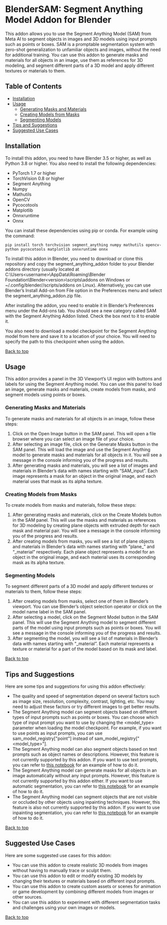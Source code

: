 # BlenderSAM: Segment Anything Model Addon for Blender

This addon allows you to use the Segment Anything Model (SAM) from Meta AI to segment objects in images and 3D models using input prompts such as points or boxes. SAM is a promptable segmentation system with zero-shot generalization to unfamiliar objects and images, without the need for additional training. You can use this addon to generate masks and materials for all objects in an image, use them as references for 3D modeling, and segment different parts of a 3D model and apply different textures or materials to them.

## Table of Contents

- [Installation](#installation)
- [Usage](#usage)
  - [Generating Masks and Materials](#generating-masks-and-materials)
  - [Creating Models from Masks](#creating-models-from-masks)
  - [Segmenting Models](#segmenting-models)
- [Tips and Suggestions](#tips-and-suggestions)
- [Suggested Use Cases](#suggested-use-cases)

## Installation

To install this addon, you need to have Blender 3.5 or higher, as well as Python 3.8 or higher. You also need to install the following dependencies:

- PyTorch 1.7 or higher
- TorchVision 0.8 or higher
- Segment Anything
- Numpy
- Mathutils
- OpenCV
- Pycocotools
- Matplotlib
- Onnxruntime
- Onnx

You can install these dependencies using pip or conda. For example using the command:
```
pip install torch torchvision segment_anything numpy mathutils opencv-python pycocotools matplotlib onnxruntime onnx
```

To install this addon in Blender, you need to download or clone this repository and copy the segment_anything_addon folder to your Blender addons directory (usually located at C:\Users\<username>\AppData\Roaming\Blender Foundation\Blender\<version>\scripts\addons on Windows or ~/.config/blender/<version>/scripts/addons on Linux). Alternatively, you can use Blender’s Install Add-on from File option in the Preferences menu and select the segment_anything_addon.zip file.

After installing the addon, you need to enable it in Blender’s Preferences menu under the Add-ons tab. You should see a new category called SAM with the Segment Anything Addon listed. Check the box next to it to enable it.

You also need to download a model checkpoint for the Segment Anything model from here and save it to a location of your choice. You will need to specify the path to this checkpoint when using the addon.

[Back to top](#table-of-contents)

## Usage

This addon provides a panel in the 3D Viewport’s UI region with buttons and labels for using the Segment Anything model. You can use this panel to load an image, generate masks and materials, create models from masks, and segment models using points or boxes.

### Generating Masks and Materials

To generate masks and materials for all objects in an image, follow these steps:

1. Click on the Open Image button in the SAM panel. This will open a file browser where you can select an image file of your choice.
2. After selecting an image file, click on the Generate Masks button in the SAM panel. This will load the image and use the Segment Anything model to generate masks and materials for all objects in it. You will see a message in the console informing you of the progress and results.
3. After generating masks and materials, you will see a list of images and materials in Blender’s data with names starting with “SAM_input”. Each image represents a mask for an object in the original image, and each material uses that mask as its alpha texture.



### Creating Models from Masks

To create models from masks and materials, follow these steps:

1. After generating masks and materials, click on the Create Models button in the SAM panel. This will use the masks and materials as references for 3D modeling by creating plane objects with extruded depth for each mask and material pair. You will see a message in the console informing you of the progress and results.
2. After creating models from masks, you will see a list of plane objects and materials in Blender’s data with names starting with “plane_” and “_material” respectively. Each plane object represents a model for an object in the original image, and each material uses its corresponding mask as its alpha texture.



### Segmenting Models

To segment different parts of a 3D model and apply different textures or materials to them, follow these steps:

1. After creating models from masks, select one of them in Blender’s viewport. You can use Blender’s object selection operator or click on the model name label in the SAM panel.
2. After selecting a model, click on the Segment Model button in the SAM panel. This will use the Segment Anything model to segment different parts of the model using input prompts such as points or boxes. You will see a message in the console informing you of the progress and results.
3. After segmenting the model, you will see a list of materials in Blender’s data with names starting with “_material”. Each material represents a texture or material for a part of the model based on its mask and label.

[Back to top](#table-of-contents)

## Tips and Suggestions

Here are some tips and suggestions for using this addon effectively:

- The quality and speed of segmentation depend on several factors such as image size, resolution, complexity, contrast, lighting, etc. You may need to adjust these factors or try different images to get better results.
- The Segment Anything model can segment objects based on different types of input prompts such as points or boxes. You can choose which type of input prompt you want to use by changing the <model_type> parameter when loading the model checkpoint. For example, if you want to use points as input prompts, you can use sam_model_registry["point"] instead of sam_model_registry["<model_type>"].
- The Segment Anything model can also segment objects based on text prompts such as object names or descriptions. However, this feature is not currently supported by this addon. If you want to use text prompts, you can refer to [this notebook](https://github.com/facebookresearch/segment-anything/blob/main/notebooks/SAM_Text_Prompts.ipynb) for an example of how to do it.
- The Segment Anything model can generate masks for all objects in an image automatically without any input prompts. However, this feature is not currently supported by this addon either. If you want to use automatic segmentation, you can refer to [this notebook](https://github.com/facebookresearch/segment-anything/blob/main/notebooks/SAM_Automatic_Segmentation.ipynb
) for an example of how to do it.
- The Segment Anything model can segment objects that are not visible or occluded by other objects using inpainting techniques. However, this feature is also not currently supported by this addon. If you want to use inpainting segmentation, you can refer to [this notebook](https://github.com/facebookresearch/segment-anything/blob/main/notebooks/SAM_Inpainting_Segmentation.ipynb) for an example of how to do it.

[Back to top](#table-of-contents)

## Suggested Use Cases

Here are some suggested use cases for this addon:

- You can use this addon to create realistic 3D models from images without having to manually trace or sculpt them.
- You can use this addon to edit or modify existing 3D models by changing their textures or materials based on different input prompts.
- You can use this addon to create custom assets or scenes for animation or game development by combining different models from images or other sources.
- You can use this addon to experiment with different segmentation tasks and challenges using your own images or models.

[Back to top](#table-of-contents)
